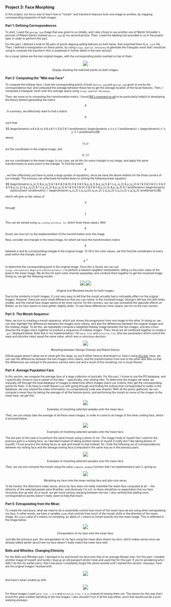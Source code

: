<script src="https://cdn.mathjax.org/mathjax/latest/MathJax.js?config=TeX-AMS-MML_HTMLorMML" type="text/javascript"></script>

<span style = "font-family=Papyrus; font-size:0.6em;">

## Project 3: Face Morphing

In this project, our focus was to learn how to "morph" and transform features from
one image to another, by mapping corresponding keypoints of both images. 

### Part 1: Defining Correspondences

To start, I used the `george.jpg` image that was given to us initially, and I also
chose to use another one of Martin Schoeller's pictures of Robert Deniro (named
`deniro.jpg` as my second picture. Then, I used the labeling tool provided to us in
the project spec in order to perform this part. 

For this part, I defined a total of 38 pairs of points aligning sailing 
features on both faces, then exported them to a `.json` file. Then, I defined a
triangulation on these points, by using `scipy.spatial.Delaunay` to generate the
triangular mesh that I would be using to compute the transform (this is explained in
further detail in the next section)

As a visual, below are the two original images, with the corresponding points
overlaid on top of them:

<p align="center">
  <img src="images/points_display.png" />

  <div align="center"> Display showing the matched points on both images. </div> 
</p>

### Part 2: Computing the "Mid-way Face"

To compute the midway face, I took the corresponding points of both `deniro.jpg` and
`george.jpg` given to me by the correspondence tool, and computed the average between
these two to get the average location of the facial features. Then, I computed a
triangular mesh over this average space using `scipy.spatial.Delaunay`. 

Then, we move on to computing the transformation matrix. I found [Bill's comment on
ed](https://edstem.org/us/courses/64731/discussion/5354090?comment=12463385) to be
particularly helpful in developing the theory behind generating the matrix $$A$$. In
summary, we effectively want to find a matrix $$A$$ such that:

$$ \begin{bmatrix} a & b & c\\ d & e & f \\ 0 & 0 & 1 \end{bmatrix} \begin{bmatrix}
x \\ y \\ 1 \end{bmatrix} = \begin{bmatrix} x' \\ y' \\ 1 \end{bmatrix}$$ 

where $$(x, y)$$ are the coordinates in the original image, and 
$$(x', y')$$ are our coordinates in the mean image. In our case, we do this for every
triangle in our image, and apply the same transformation to every point in the
triangle. To find the matrix $$A$$, we then effectively just have to solve a large
system of equations, since we have the above relation for the three corners of our
triangle. This process can effectively be boiled down to solving the following linear
equation:
 
$$ \begin{bmatrix} p_{x_1} & p_{y_1} & 1 & 0 & 0 & 0\\ 0 & 0 & 0 & p_{x_1} & p_{y_1}
& 1 \\ p_{x_2} & p_{y_2} & 1 & 0 & 0 & 0 \\ 0 & 0 & 0 & p_{x_2} & p_{y_2} & 1 \\
p_{x_3} & p_{y_3} & 1 & 0 & 0 & 0\\ 0 & 0 & 0 & p_{x_3} & p_{y_3} & 1 \end{bmatrix} 
\begin{bmatrix}
a\\b\\c\\d\\e\\f \end{bmatrix} = \begin{bmatrix} q_{x_1} \\ q_{y_1}\\ q_{x_2} \\
q_{y_2} \\ q_{x_3} \\ q_{y_3} \end{bmatrix}$$

which will give us the values of $$a$$ through $$f$$.  
This can be solved using `np.linalg.solve(a, b)`, which finds these values. With
$$A$$ found, we now turn to the implementation of the transformation onto the image. 

Now, consider one triangle in the mean image, for which we have the transformation
matrix $$A$$ between it and its corresponding triangle in the original image. To fill
in the color values, we first find the coordinates of every pixel within the
triangle, and use $$A^{-1}$$ to determine the corresponding point in the original
image. Once this is found, we can use `scipy.interpolate.RegularGridInterpolator()` to
perform a nearest-neighbor interpolation, telling us the color value of the pixel in
the mean image. We do this for each color channel separately, and combine them
together to get the morphed image. Doing so, we get the following results:

<p align="center">
  <img src="images/george_midway.png" />
  <img src="images/deniro_midway.png" />
  <div align="center"> Original and Morphed results for both images. </div> 
</p>

Due to the similarity in both images, it's not very easy to tell that the morph
actually had a noticeable effect on the original images. However, there are some
small differences that you can notice: in the morphed image, George's left eye (his
left) looks smaller, and the overall face shape seems to be more narrow. On the
contrary, we can see somewhat the opposite effects on Robert, as his face seems to
have gotten slightly wider. To see these differences more clearly, we turn to the
next section.

### Part 3: The Morph Sequence

Here, we turn to creating a morph sequence, which just shows the progression from one
image to the other. In doing so, we can also highlight the differences between the
images more clearly, and also the differences between the original images and the
midway image. To do this, we repeatedly compute a weighted midway image between the
two images, and also cross-dissolve the image colors together to produce a sequence
of midway images. Then, these are all combined together to create a `.gif`, displayed
below. Note that in my implementation, I let `warp_frac` and `dissolve_frac` (the two
parameters which control the warp and dissolve rates) equal the same value, which was
a conscious decision.   

<p align="center">
  <img src="images/morph_george.gif" />
  <div align="center"> Morphing between George Clooney and Robert Deniro.</div> 
</p>

Github pages doesn't allow me to show gifs this large, so you'll either have to
download it or view it using [this link.](https://youtu.be/L82VoHGpctw) 
Here, we can see the differences between the two images more clearly, and the
transformation from one to the other also tells us that the differences we noticed in
the previous section were real and a result of the morphing, not a visual illusion.
 
### Part 4: Average Population Face

In this section, we compute the average face of a large collection of portraits. For
this part, I chose to use the FEI database, and I specifically chose to use a subset
of the data -- specifically, only smiling men. To determine the images we need, we
manually sift through the total database of images to determine which images match
our criteria, then get the corresponding points for them. (I do have to credit Steven
Luo with going through and finding the indices that corresponded to males in the database; 
we only shared the index information, no computational code was shared.)  With all the points
gathered, we can compute a mean face by taking the average of all the feature
points, and performing the morph on some of the images to the mean face, we get this:


<p align="center">
  <img src="images/mean_face_examples.png" />
  <div align="center"> Examples of morphing selected samples onto the mean face.</div> 
</p>

Then, we can simply take the average of all these mean images, in order to come to an
image of the mean smiling face, which is pictured below:


<p align="center">
  <img src="images/mean_face.png" />
  <div align="center"> Examples of morphing selected samples onto the mean face.</div> 
</p>


The last part of this task is to perform the same morph using a photo of me. The
image I took of myself that I used for the previous part is a resting face, so I
decided instead of taking another photo of myself (I *really* don't like taking photos of myself),
I'll just process the resting faces as well and morph to that instead. So, I took the
following set of correspondences between my resting face and the average resting face
(computed in the same way as in the previous part):

<p align="center">
  <img src="images/mean_corresponding_points.png" />
  <div align="center"> Examples of morphing selected samples onto the mean face.</div> 
</p>
 
Then, we can just compute the morph using the same `compute_midway` function that
I've implemented in part 2, giving us:

<p align="center">
  <img src="images/morph_to_mean.png" />
  <div align="center"> Morphing my face onto the mean resting face and also vice
  versa.</div> 
</p>

To be honest, the distortions make sense, since my face does not really resemble the
mean face computed at all -- the ethnicity of the selected people were Brazilian, and
obviously I'm not, so there should be no expectation that our face structures line up
well. As a result, we get some serious warping between the two. I also verified that
adding more correspondence points doesn't really seem to help that much.   

### Part 5: Extrapolating from the Mean

To create the caricature, what we need to do is essentially control how much of the
mean face we are using when extrapolating my face. In other words, we have a variable
`alpha` that controls how much of the morph shifts in the direction of the mean
image. An `alpha` value of `0` means no morphing, an alpha of `1` means to morph
exactly into the mean image. This is reflected in the image below:

<p align="center">
  <img src="images/caricature.png" />
  <div align="center"> Extrapolation of my face onto the mean face. </div> 
</p>

Just like the previous part, this extrapolation of my face using the mean does
distort my face, which makes sense since we already talked earlier about how my face
doesn't really match the mean face well.

### Bells and Whistles: Changing Ethnicity

For the Bells and Whistles part, I decided to try and morph my face onto that of an
average Korean man. For this part, I needed another image of myself, and luckily I
dug up an old passport photo I took and used that for this part. If you're wondering
why I didn't do this for earlier parts, that's because I completely forgot this photo
existed until I started this section. Anyways, here are the original images I worked
with:

<p align="center">
  <img src="images/ethnicity_before.png" />
</p>

And here's what I ended up with:

<p align="center">
  <img src="images/ethnicity_after.png" />
</p>

For these images I used `warp_frac = 0.6` and `dissolve_frac = 0.6`, instead of
maxing them out. The reason for this was that I found this gave a better blending of
the two images. I also shouldn't turn it all the way either, since that would just be
a pure warping anyways. 
